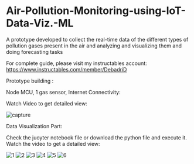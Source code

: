 # Air-Pollution-Monitoring-using-IoT-Data-Viz.-ML
A prototype developed to collect the real-time data of the different types of pollution gases present in the air and analyzing and visualizing them and doing forecasting tasks


For complete guide, please visit my instructables account: https://www.instructables.com/member/DebadriD

Prototype building :

Node MCU, 1 gas sensor, Internet Connectivity:

Watch Video to get detailed view:

![capture](https://user-images.githubusercontent.com/24243687/32483907-ead3f76a-c3c3-11e7-99ef-8548a9e276c9.JPG)



Data Visualization Part:

Check the juoyter notebook file or download the python file and execute it. Watch the video to get a detailed view:


![1](https://user-images.githubusercontent.com/24243687/32483460-27ab6da0-c3c2-11e7-9914-3225305ad568.PNG)
![2](https://user-images.githubusercontent.com/24243687/32483462-28d81c28-c3c2-11e7-902f-7f00cfc5e6c2.PNG)
![3](https://user-images.githubusercontent.com/24243687/32483465-2aa4f47c-c3c2-11e7-9a1f-08381eb6badf.PNG)
![4](https://user-images.githubusercontent.com/24243687/32483467-2bb74680-c3c2-11e7-90ae-d81e7f148cbe.PNG)
![5](https://user-images.githubusercontent.com/24243687/32483468-2c30369e-c3c2-11e7-8419-7cbdf3421558.PNG)
![6](https://user-images.githubusercontent.com/24243687/32483470-2ca4642e-c3c2-11e7-9aaa-c3e00180671f.PNG)

